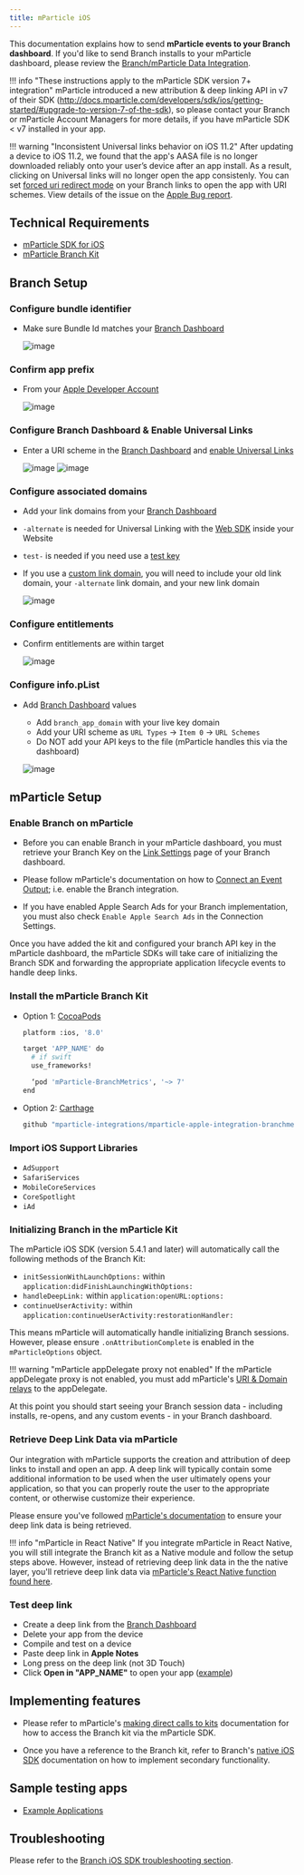 ```yaml
---
title: mParticle iOS
---
```

This documentation explains how to send **mParticle events to your Branch dashboard**. If you'd like to send Branch installs to your mParticle dashboard, please review the [Branch/mParticle Data Integration](/integrations/mparticle).

!!! info "These instructions apply to the mParticle SDK version 7+ integration"
    mParticle introduced a new attribution & deep linking API in v7 of their SDK (http://docs.mparticle.com/developers/sdk/ios/getting-started/#upgrade-to-version-7-of-the-sdk), so please contact your Branch or mParticle Account Managers for more details, if you have mParticle SDK < v7 installed in your app.

!!! warning "Inconsistent Universal links behavior on iOS 11.2"
    After updating a device to iOS 11.2, we found that the app's AASA file is no longer downloaded reliably onto your user’s device after an app install. As a result, clicking on Universal links will no longer open the app consistenly. You can set [forced uri redirect mode](/links/integrate/#forced-redirections) on your Branch links to open the app with URI schemes. View details of the issue on the [Apple Bug report](http://www.openradar.me/radar?id=4999496467480576).

## Technical Requirements

- [mParticle SDK for iOS](https://docs.mparticle.com/developers/sdk/ios/getting-started/)
- [mParticle Branch Kit](https://github.com/mparticle-integrations/mparticle-apple-integration-branchmetrics)

## Branch Setup

### Configure bundle identifier

- Make sure Bundle Id matches your [Branch Dashboard](https://dashboard.branch.io/settings/link)

    ![image](/_assets/img/pages/apps/ios-bundle-id.png)

### Confirm app prefix

- From your [Apple Developer Account](https://developer.apple.com/account/ios/identifier/bundle)

    ![image](/_assets/img/pages/apps/ios-team-id.png)

### Configure Branch Dashboard & Enable Universal Links

- Enter a URI scheme in the [Branch Dashboard](https://dashboard.branch.io/settings/link) and [enable Universal Links](/deep-linking/universal-links/#enable-universal-links-on-the-branch-dashboard)

    ![image](/_assets/img/pages/dashboard/ios.png)
    ![image](/_assets/img/pages/dashboard/link-domain.png)

### Configure associated domains

- Add your link domains from your [Branch Dashboard](https://dashboard.branch.io/settings/link)
- `-alternate` is needed for Universal Linking with the [Web SDK](/web/integrate/) inside your Website
- `test-` is needed if you need use a [test key](#use-test-key)
- If you use a [custom link domain](/dashboard/integrate/#change-link-domain), you will need to include your old link domain, your `-alternate` link domain, and your new link domain

    ![image](/_assets/img/pages/apps/ios-entitlements.png)

### Configure entitlements

- Confirm entitlements are within target

  ![image](/_assets/img/pages/apps/ios-package.png)

### Configure info.pList

- Add [Branch Dashboard](https://dashboard.branch.io/account-settings/app) values

    - Add `branch_app_domain` with your live key domain
    - Add your URI scheme as `URL Types` -> `Item 0` -> `URL Schemes`
    - Do NOT add your API keys to the file (mParticle handles this via the dashboard)

    ![image](/_assets/img/pages/apps/ios-plist.png)

## mParticle Setup

### Enable Branch on mParticle

- Before you can enable Branch in your mParticle dashboard, you must retrieve your Branch Key on the [Link Settings](https://dashboard.branch.io/settings/link) page of your Branch dashboard.

- Please follow mParticle's documentation on how to [Connect an Event Output](https://docs.mparticle.com/guides/getting-started/connect-an-event-output/); i.e. enable the Branch integration.

- If you have enabled Apple Search Ads for your Branch implementation, you must also check `Enable Apple Search Ads` in the Connection Settings.

Once you have added the kit and configured your branch API key in the mParticle dashboard, the mParticle SDKs will take care of initializing the Branch SDK and forwarding the appropriate application lifecycle events to handle deep links.

### Install the mParticle Branch Kit

- Option 1: [CocoaPods](https://cocoapods.org/)

    ```sh hl_lines="7"
    platform :ios, '8.0'

    target 'APP_NAME' do
      # if swift
      use_frameworks!

      ‘pod 'mParticle-BranchMetrics', '~> 7'
    end
    ```

- Option 2: [Carthage](https://github.com/Carthage/Carthage)

    ```sh
    github "mparticle-integrations/mparticle-apple-integration-branchmetrics"
    ```

### Import iOS Support Libraries

- `AdSupport`
- `SafariServices`
- `MobileCoreServices`
- `CoreSpotlight`
- `iAd`

### Initializing Branch in the mParticle Kit

The mParticle iOS SDK (version 5.4.1 and later) will automatically call the following methods of the Branch Kit:

- `initSessionWithLaunchOptions:` within `application:didFinishLaunchingWithOptions:`
- `handleDeepLink:` within `application:openURL:options:`
- `continueUserActivity:` within `application:continueUserActivity:restorationHandler:`

This means mParticle will automatically handle initializing Branch sessions. However, please ensure `.onAttributionComplete` is enabled in the `mParticleOptions` object.

!!! warning "mParticle appDelegate proxy not enabled"
    If the mParticle appDelegate proxy is not enabled, you must add mParticle's [URI & Domain relays](https://docs.mparticle.com/developers/sdk/ios/getting-started/#uiapplication-delegate-proxy) to the appDelegate.

At this point you should start seeing your Branch session data - including installs, re-opens, and any custom events - in your Branch dashboard.

### Retrieve Deep Link Data via mParticle

Our integration with mParticle supports the creation and attribution of deep links to install and open an app. A deep link will typically contain some additional information to be used when the user ultimately opens your application, so that you can properly route the user to the appropriate content, or otherwise customize their experience.

Please ensure you've followed [mParticle's documentation](http://docs.mparticle.com/developers/sdk/ios/kits#deep-linking) to ensure your deep link data is being retrieved.

!!! info "mParticle in React Native"
    If you integrate mParticle in React Native, you will still integrate the Branch kit as a Native module and follow the setup steps above.  However, instead of retrieving deep link data in the the native layer, you'll retrieve deep link data via [mParticle's React Native function found here](https://github.com/mParticle/react-native-mparticle/blob/master/README.md#attribution).

### Test deep link

- Create a deep link from the [Branch Dashboard](https://dashboard.branch.io/marketing)
- Delete your app from the device
- Compile and test on a device
- Paste deep link in <notranslate>**Apple Notes**</notranslate>
- Long press on the deep link (not 3D Touch)
- Click <notranslate>**Open in "APP_NAME"**</notranslate> to open your app ([example](/_assets/img/pages/apps/ios-notes.png))

## Implementing features

- Please refer to mParticle's [making direct calls to kits]( https://docs.mparticle.com/developers/sdk/ios/kits/#making-direct-calls-to-kits) documentation for how to access the Branch kit via the mParticle SDK.

- Once you have a reference to the Branch kit, refer to Branch's [native iOS SDK](/apps/ios/#implement-features) documentation on how to implement secondary functionality.

## Sample testing apps

- [Example Applications](https://github.com/mparticle-integrations/mparticle-apple-integration-branchmetrics/tree/master/Examples)

## Troubleshooting

Please refer to the [Branch iOS SDK troubleshooting section](/apps/ios/#troubleshoot-issues).
